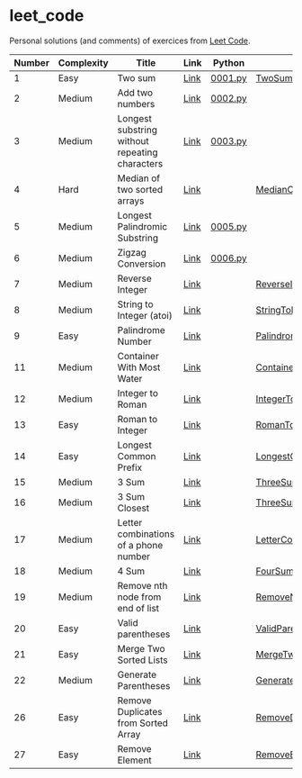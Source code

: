 # leet_code

Personal solutions (and comments) of exercices from [Leet Code](https://leetcode.com).

| Number | Complexity | Title                                          | Link                                                                                              | Python                                       | Scala                                                                                                     |
|--------|------------|------------------------------------------------|---------------------------------------------------------------------------------------------------|----------------------------------------------|-----------------------------------------------------------------------------------------------------------|
| 1      | Easy       | Two sum                                        | [Link](https://leetcode.com/problems/two-sum/description/)                                        | [0001.py](../master/src/main/python/0001.py) | [TwoSum.scala](../master/src/main/scala/TwoSum.scala)                                                     |
| 2      | Medium     | Add two numbers                                | [Link](https://leetcode.com/problems/add-two-numbers/description/)                                | [0002.py](../master/src/main/python/0002.py) | []()                                                                                                      |
| 3      | Medium     | Longest substring without repeating characters | [Link](https://leetcode.com/problems/longest-substring-without-repeating-characters/description/) | [0003.py](../master/src/main/python/0003.py) | []()                                                                                                      |
| 4      | Hard       | Median of two sorted arrays                    | [Link](https://leetcode.com/problems/median-of-two-sorted-arrays/description/)                    | [](../master/src/main/python/0004.py)        | [MedianOfTwoSortedArrays.scala](../master/src/main/scala/MedianOfTwoSortedArrays.scala)                       |
| 5      | Medium     | Longest Palindromic Substring                  | [Link](https://leetcode.com/problems/longest-substring-without-repeating-characters/description/) | [0005.py](../master/src/main/python/0005.py) | []()                                                                                                      |
| 6      | Medium     | Zigzag Conversion                              | [Link](https://leetcode.com/problems/zigzag-conversion/description/)                              | [0006.py](../master/src/main/python/0006.py) | []()                                                                                                      |
| 7      | Medium     | Reverse Integer                                | [Link](https://leetcode.com/problems/reverse-integer)                                             | [](../master/src/main/python/0007.py)        | [ReverseInteger.scala](../master/src/main/scala/ReverseInteger.scala)                                     |
| 8      | Medium     | String to Integer (atoi)                       | [Link](https://leetcode.com/problems/string-to-integer-atoi)                                      | [](../master/src/main/python/0008.py)        | [StringToInteger.scala](../master/src/main/scala/StringToInteger.scala)                                   |
| 9      | Easy       | Palindrome Number                              | [Link](https://leetcode.com/problems/palindrome-number/description/)                              | [](../master/src/main/python/0009.py)        | [PalindromeNumber.scala](../master/src/main/scala/PalindromeNumber.scala)                                 |
| 11     | Medium     | Container With Most Water                      | [Link](https://leetcode.com/problems/container-with-most-water)                                   | [](../master/src/main/python/0011.py)        | [ContainerWithMostWater.scala](../master/src/main/scala/ContainerWithMostWater.scala)                     |
| 12     | Medium     | Integer to Roman                               | [Link](https://leetcode.com/problems/integer-to-roman/description/)                               | [](../master/src/main/python/0012.py)        | [IntegerToRoman.scala](../master/src/main/scala/IntegerToRoman.scala)                                     |
| 13     | Easy       | Roman to Integer                               | [Link](https://leetcode.com/problems/roman-to-integer/description)                                | [](../master/src/main/python/0013.py)        | [RomanToInteger.scala](../master/src/main/scala/RomanToInteger.scala)                                     |
| 14     | Easy       | Longest Common Prefix                          | [Link](https://leetcode.com/problems/longest-common-prefix/description)                           | [](../master/src/main/python/0014.py)        | [LongestCommonPrefix.scala](../master/src/main/scala/LongestCommonPrefix.scala)                           |
| 15     | Medium     | 3 Sum                                          | [Link](https://leetcode.com/problems/3sum/description)                                            | [](../master/src/main/python/0015.py)        | [ThreeSum.scala](../master/src/main/scala/ThreeSum.scala)                                                 |
| 16     | Medium     | 3 Sum Closest                                  | [Link](https://leetcode.com/problems/3sum-closest/description)                                    | [](../master/src/main/python/0016.py)        | [ThreeSumClosest.scala](../master/src/main/scala/ThreeSumClosest.scala)                                   |
| 17     | Medium     | Letter combinations of a phone number          | [Link](https://leetcode.com/problems/letter-combinations-of-a-phone-number/description/)          | [](../master/src/main/python/0017.py)        | [LetterCombinationsOfAPhoneNumber.scala](../master/src/main/scala/LetterCombinationsOfAPhoneNumber.scala) |
| 18     | Medium     | 4 Sum                                          | [Link](https://leetcode.com/problems/4sum/description/)                                           | [](../master/src/main/python/0018.py)        | [FourSum.scala](../master/src/main/scala/FourSum.scala)                                                   |
| 19     | Medium     | Remove nth node from end of list               | [Link](https://leetcode.com/problems/remove-nth-node-from-end-of-list/description/)               | [](../master/src/main/python/0019.py)        | [RemoveNthNodeFromEndOfList.scala](../master/src/main/scala/RemoveNthNodeFromEndOfList.scala)             |
| 20     | Easy       | Valid parentheses                              | [Link](https://leetcode.com/problems/valid-parentheses/description)                               | [](../master/src/main/python/0020.py)        | [ValidParentheses.scala](../master/src/main/scala/ValidParentheses.scala)                                 |
| 21     | Easy       | Merge Two Sorted Lists                         | [Link](https://leetcode.com/problems/merge-two-sorted-lists/description)                          | [](../master/src/main/python/0021.py)        | [MergeTwoSortedLists.scala](../master/src/main/scala/MergeTwoSortedLists.scala)                           |
| 22     | Medium     | Generate Parentheses                           | [Link](https://leetcode.com/problems/generate-parentheses/description/)                          | [](../master/src/main/python/0022.py)        | [GenerateParentheses.scala](../master/src/main/scala/GenerateParentheses.scala)                           |
| 26     | Easy       | Remove Duplicates from Sorted Array            | [Link](https://leetcode.com/problems/remove-duplicates-from-sorted-array/description)             | [](../master/src/main/python/0026.py)        | [RemoveDuplicatesFromSortedArray.scala](../master/src/main/scala/RemoveDuplicatesFromSortedArray.scala)   |
| 27     | Easy       | Remove Element                                 | [Link](https://leetcode.com/problems/remove-element/description)                                  | [](../master/src/main/python/0027.py)        | [RemoveElement.scala](../master/src/main/scala/RemoveElement.scala)                                       |